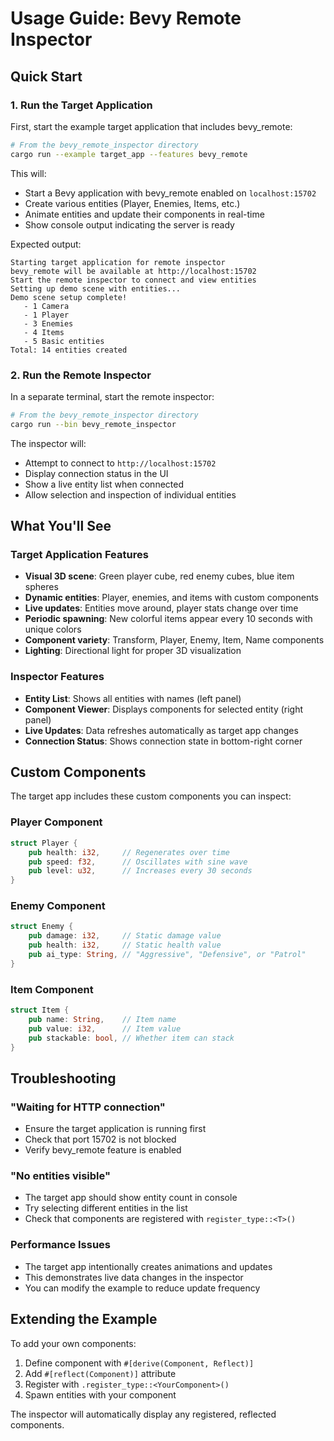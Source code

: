 # Usage Guide: Bevy Remote Inspector

## Quick Start

### 1. Run the Target Application

First, start the example target application that includes bevy_remote:

```bash
# From the bevy_remote_inspector directory
cargo run --example target_app --features bevy_remote
```

This will:
- Start a Bevy application with bevy_remote enabled on `localhost:15702`
- Create various entities (Player, Enemies, Items, etc.)
- Animate entities and update their components in real-time
- Show console output indicating the server is ready

Expected output:
```
Starting target application for remote inspector
bevy_remote will be available at http://localhost:15702
Start the remote inspector to connect and view entities
Setting up demo scene with entities...
Demo scene setup complete!
   - 1 Camera
   - 1 Player
   - 3 Enemies
   - 4 Items
   - 5 Basic entities
Total: 14 entities created
```

### 2. Run the Remote Inspector

In a separate terminal, start the remote inspector:

```bash
# From the bevy_remote_inspector directory
cargo run --bin bevy_remote_inspector
```

The inspector will:
- Attempt to connect to `http://localhost:15702`
- Display connection status in the UI
- Show a live entity list when connected
- Allow selection and inspection of individual entities

## What You'll See

### Target Application Features
- **Visual 3D scene**: Green player cube, red enemy cubes, blue item spheres
- **Dynamic entities**: Player, enemies, and items with custom components
- **Live updates**: Entities move around, player stats change over time
- **Periodic spawning**: New colorful items appear every 10 seconds with unique colors
- **Component variety**: Transform, Player, Enemy, Item, Name components
- **Lighting**: Directional light for proper 3D visualization

### Inspector Features
- **Entity List**: Shows all entities with names (left panel)
- **Component Viewer**: Displays components for selected entity (right panel)
- **Live Updates**: Data refreshes automatically as target app changes
- **Connection Status**: Shows connection state in bottom-right corner

## Custom Components

The target app includes these custom components you can inspect:

### Player Component
```rust
struct Player {
    pub health: i32,     // Regenerates over time
    pub speed: f32,      // Oscillates with sine wave
    pub level: u32,      // Increases every 30 seconds
}
```

### Enemy Component
```rust
struct Enemy {
    pub damage: i32,     // Static damage value
    pub health: i32,     // Static health value
    pub ai_type: String, // "Aggressive", "Defensive", or "Patrol"
}
```

### Item Component
```rust
struct Item {
    pub name: String,    // Item name
    pub value: i32,      // Item value
    pub stackable: bool, // Whether item can stack
}
```

## Troubleshooting

### "Waiting for HTTP connection"
- Ensure the target application is running first
- Check that port 15702 is not blocked
- Verify bevy_remote feature is enabled

### "No entities visible"
- The target app should show entity count in console
- Try selecting different entities in the list
- Check that components are registered with `register_type::<T>()`

### Performance Issues
- The target app intentionally creates animations and updates
- This demonstrates live data changes in the inspector
- You can modify the example to reduce update frequency

## Extending the Example

To add your own components:

1. Define component with `#[derive(Component, Reflect)]`
2. Add `#[reflect(Component)]` attribute  
3. Register with `.register_type::<YourComponent>()`
4. Spawn entities with your component

The inspector will automatically display any registered, reflected components.